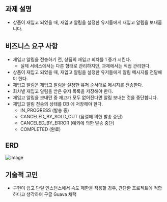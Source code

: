 ## 과제 설명

- 상품이 재입고 되었을 때, 재입고 알림을 설정한 유저들에게 재입고 알림을 보내줍니다.

## **비즈니스 요구 사항**

- 재입고 알림을 전송하기 전, 상품의 재입고 회차를 1 증가 시킨다.
    - 실제 서비스에서는 다른 형태로 관리하지만, 과제에서는 직접 관리한다.
- 상품이 재입고 되었을 때, 재입고 알림을 설정한 유저들에게 알림 메시지를 전달해야 한다.
- 재입고 알림은 재입고 알림을 설정한 유저 순서대로 메시지를 전송한다.
- 회차별 재입고 알림을 받은 유저 목록을 저장해야 한다.
- 재입고 알림을 보내던 중 재고가 모두 없어진다면 알림 보내는 것을 중단합니다.
- 재입고 알림 전송의 상태를 DB 에 저장해야 한다.
    - IN_PROGRESS (발송 중)
    - CANCELED_BY_SOLD_OUT (품절에 의한 발송 중단)
    - CANCELED_BY_ERROR (예외에 의한 발송 중단)
    - COMPLETED (완료)
 
## ERD
![image](https://github.com/user-attachments/assets/f0ad7605-3699-4cfd-93b8-669fd82150f8)

## 기술적 고민
- 구현이 쉽고 단일 인스턴스에서 속도 제한을 적용할 경우, 간단한 프로젝트에 적합하다고 생각하여 구글 Guava 채택
